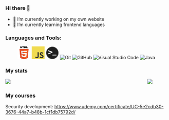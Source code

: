 ### Hi there 👋

- 🔭 I’m currently working on my own website
- 🌱 I’m currently learning frontend languages


### **Languages and Tools:**

<p align="center">
  <img title="HTML5" height="40" src="https://raw.githubusercontent.com/github/explore/80688e429a7d4ef2fca1e82350fe8e3517d3494d/topics/html/html.png">
  <img title="Javascript" height="40" src="https://raw.githubusercontent.com/github/explore/80688e429a7d4ef2fca1e82350fe8e3517d3494d/topics/javascript/javascript.png">
  <img title="Terminal" height="40" src="https://raw.githubusercontent.com/github/explore/80688e429a7d4ef2fca1e82350fe8e3517d3494d/topics/terminal/terminal.png" alt="terminal">
  <img title="Git" height="40" src="https://github.com/zumrudu-anka/zumrudu-anka/blob/master/images/git-original.svg">
  <img title="GitHub" height="40" src="https://github.com/zumrudu-anka/zumrudu-anka/blob/master/images/github.svg">
  <img title="Visual Studio Code" height="40" src="https://github.com/zumrudu-anka/zumrudu-anka/blob/master/images/vscode.png">
  <img title="Java" height="40" src="https://github.com/zumrudu-anka/zumrudu-anka/blob/master/images/java-original.svg">
</p>


### **My stats**

<p align=center>
  <div align=center>
    <img align="left" width=396 src="https://github-readme-stats.vercel.app/api?username=freyvik&show_icons=true&theme=dracula" />
  </div>
  <div align=center>
    <img align="rigth" width=396 src="https://github-readme-stats.vercel.app/api/top-langs/?username=freyvik&layout=compact&theme=dracula" />
  </div>
</p>

### **My courses**
Security development: https://www.udemy.com/certificate/UC-5e2cdb30-3676-44a7-b48b-1cf1db75792d/

